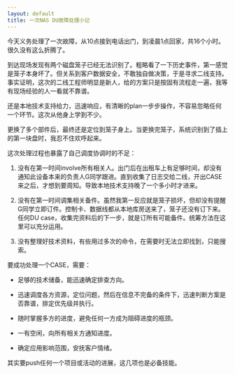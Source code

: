 ```yaml
---
layout: default
title: 一次NAS DU故障处理小记
---
```

今天义务处理了一次故障，从10点接到电话出门，到凌晨1点回家，共16个小时。很久没有这么折腾了。

到达现场发现有两个磁盘笼子已经无法识别了。粗略看了一下历史事件，第一感觉是笼子本身坏了。但关系到客户数据安全，不敢独自做决策，于是寻求二线支持。事实证明，这次的二线工程师明显是新人，给的方案只是按固有流程走一遍，我等有现场经验的人一看就不靠谱。

还是本地技术支持给力，迅速响应，有清晰的plan一步步操作，不容易忽略任何一个环节。这次从他身上学到不少。

更换了多个部件后，最终还是定位到笼子身上。当更换完笼子，系统识别到了插上的第一块盘时，我忍不住欢呼起来。

这次处理过程也暴露了自己调度协调时的不足：

1. 没有在第一时间involve所有相关人。出门后在出租车上有足够时间，却没有通知此设备本来的负责人G同学跟进。直到收集了日志交给二线，开出CASE来之后，才想到要周知。导致本地技术支持晚了一个多小时才进来。

2. 没有在第一时间调集相关备件。虽然我第一反应就是笼子损坏，但却没有提醒G同学立即订件。控制卡、数据线都从本地库房送来了，笼子还没有订下来。任何DU case，收集完资料后的下一步，就是订所有可能备件。统筹方法在这里可以充分运用。

3. 没有整理好技术资料，有些用过多次的命令，在需要时无法立即找到，只能搜索。

要成功处理一个CASE，需要：

+ 足够的技术储备，能迅速确定排查方向。

+ 迅速调度各方资源，定位问题，然后在信息不完备的条件下，迅速判断方案是否靠谱，排定优先级并执行。

+ 随时掌握多方的进度，避免任何一方成为阻碍进度的瓶颈。

+ 一有空闲，向所有相关方通知进度。

+ 确定应用影响范围，安抚客户情绪。

其实要push任何一个项目或活动的进展，这几项也是必备技能。

